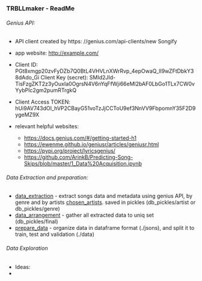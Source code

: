 ### TRBLLmaker - ReadMe

######  Genius API:
- API client created by https:
//genius.com/api-clients/new
Songify

- app website:
http://example.com/
- Client ID:
PGt8xmgp20zvFyDZb7Q0BtL4VHVLnXWrRvp_4epOwaQ_lI9wZFtDbkY38dAdo_Gi
Client Key (secret):
SMId2JId-TisFzgZKT2z3yOuxIa0OgrsN4V6nYqFfWji66eMl2bAF0LbGo1TLx7CW0vYybPlc2gm2pumRTrgkQ
- Client Access TOKEN:
hUi9AV743dOI_hVP2CBayG51voTzJjCCToU9ef3NnVV9FbpomnY35F2D9ygeMZ9X

- relevant helpful websites:
    - https://docs.genius.com/#/getting-started-h1
    - https://ewenme.github.io/geniusr/articles/geniusr.html
    - https://pypi.org/project/lyricsgenius/
    - https://github.com/ArinkB/Predicting-Song-Skips/blob/master/1_Data%20Acquisition.ipynb
    
######  Data Extraction and preparation:
- [data_extraction](data_extraction.py) - extract songs data and metadata using genius API, 
  by genre and by artists [chosen_artists](chosen_artists.py). saved in pickles (db_pickles/artist or db_pickles/genre)
- [data_arrangement](data_arrangement.py) - gather all extracted data to uniq set (db_pickles/final)
- [prepare_data](prepare_data.py) - organize data in dataframe format (./jsons), 
  and split it to train, test and validation (./data)
  
###### Data Exploration
- Ideas:
 - 
